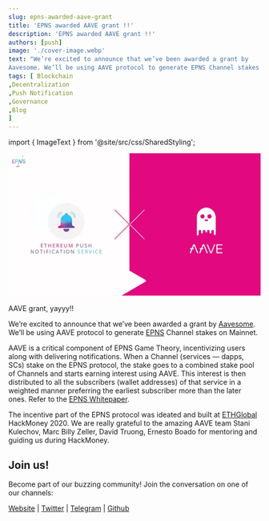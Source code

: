 ```yaml
---
slug: epns-awarded-aave-grant
title: 'EPNS awarded AAVE grant !!'
description: 'EPNS awarded AAVE grant !!'
authors: [push]
image: './cover-image.webp'
text: "We’re excited to announce that we’ve been awarded a grant by 
Aavesome. We’ll be using AAVE protocol to generate EPNS Channel stakes on Mainnet."
tags: [ Blockchain
,Decentralization
,Push Notification
,Governance
,Blog
]
---
```


import { ImageText } from '@site/src/css/SharedStyling';

![Cover Image of EPNS awarded AAVE grant !!](./cover-image.webp)

<!--truncate-->

AAVE grant, yayyy!!

We’re excited to announce that we’ve been awarded a grant by [Aavesome](https://medium.com/u/13bfa9f22920?source=post_page-----cc618dd48915--------------------------------). We’ll be using AAVE protocol to generate [EPNS](https://epns.io/) Channel stakes on Mainnet.

AAVE is a critical component of EPNS Game Theory, incentivizing users along with delivering notifications. When a Channel (services — dapps, SCs) stake on the EPNS protocol, the stake goes to a combined stake pool of Channels and starts earning interest using AAVE. This interest is then distributed to all the subscribers (wallet addresses) of that service in a weighted manner preferring the earliest subscriber more than the later ones. Refer to the [EPNS Whitepaper](https://whitepaper.epns.io/).

The incentive part of the EPNS protocol was ideated and built at [ETHGlobal](https://medium.com/u/3d1733b8e86a?source=post_page-----cc618dd48915--------------------------------) HackMoney 2020. We are really grateful to the amazing AAVE team Stani Kulechov, Marc Billy Zeller, David Truong, Ernesto Boado for mentoring and guiding us during HackMoney.

## Join us!

Become part of our buzzing community! Join the conversation on one of our channels:

[Website](https://epns.io/) | [Twitter](https://twitter.com/epnsproject) | [Telegram](https://t.me/epnsproject) | [Github](https://github.com/push-protocol)
